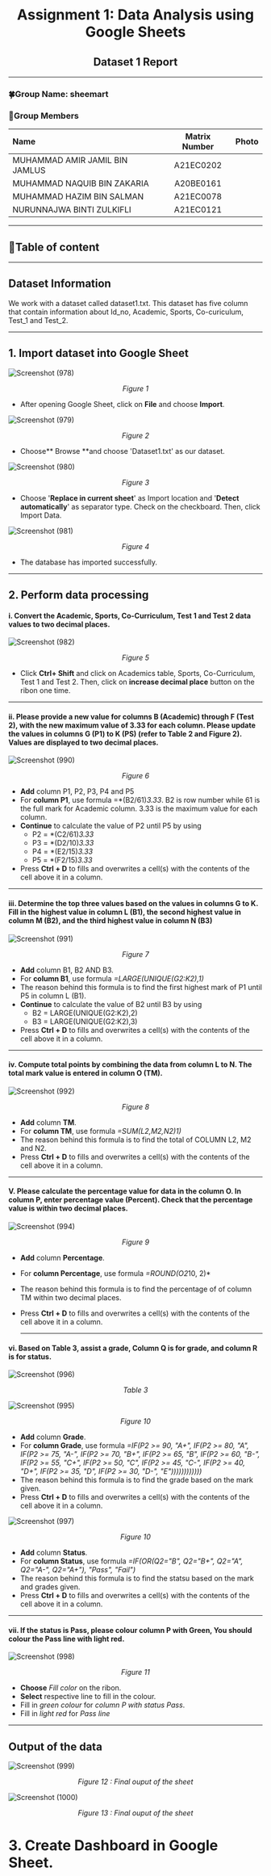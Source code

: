 <div align="center">

# Assignment 1: Data Analysis using Google Sheets
## Dataset 1 Report

</div>


---

### 🍀Group Name: sheemart
### 🌼Group Members

| Name                                     | Matrix Number | Photo |
| :---------------------------------------- | :-------------: | ------------|
| MUHAMMAD AMIR JAMIL BIN JAMLUS | A21EC0202 |              |
| MUHAMMAD NAQUIB BIN ZAKARIA | A20BE0161 |              |
| MUHAMMAD HAZIM BIN SALMAN | A21EC0078 |              |
| NURUNNAJWA BINTI ZULKIFLI | A21EC0121 |                  |

------
## 🌟Table of content

------

## Dataset Information

We work with a dataset called dataset1.txt. This dataset has five column that contain information about Id_no, Academic, Sports, Co-curiculum, Test_1 and Test_2.

---

## 1. Import dataset into Google Sheet

![Screenshot (978)](https://github.com/drshahizan/HPDP/assets/89633522/904d2f0a-9d3e-4670-8a20-74eff83f6af3)
<div align="center">
  
_Figure 1_

</div>


- After opening Google Sheet, click on **File** and choose **Import**.


![Screenshot (979)](https://github.com/drshahizan/HPDP/assets/89633522/b9da0112-a0ad-418d-a16c-2a9295e1569b)
<div align="center">
  
_Figure 2_

</div>

- Choose** Browse **and choose 'Dataset1.txt' as our dataset.

  
![Screenshot (980)](https://github.com/drshahizan/HPDP/assets/89633522/d0b48741-7eb7-48f8-bfcc-ebd7c5d60f28)
<div align="center">
  
_Figure 3_

</div>

- Choose '**Replace in current sheet**' as Import location and '**Detect automatically**' as separator type. Check on the checkboard. Then, click Import Data.

![Screenshot (981)](https://github.com/drshahizan/HPDP/assets/89633522/8e000844-ef78-4fa8-9e54-28d732bc53b8)
<div align="center">
  
_Figure 4_

</div>

- The database has imported successfully.
  
----

## 2. Perform data processing
#### i. Convert the Academic, Sports, Co-Curriculum, Test 1 and Test 2 data values to two decimal places.


![Screenshot (982)](https://github.com/drshahizan/HPDP/assets/89633522/5635183f-4dba-429d-90e4-f607bdcb4993)
<div align="center">
  
_Figure 5_

</div>

- Click **Ctrl+ Shift** and click on Academics table, Sports, Co-Curriculum, Test 1 and Test 2. Then, click on **increase decimal place** button on the ribon one time.

-----

#### ii.	Please provide a new value for columns B (Academic) through F (Test 2), with the new maximum value of 3.33 for each column. Please update the values in columns G (P1) to K (PS) (refer to Table 2 and Figure 2). Values are displayed to two decimal places.


![Screenshot (990)](https://github.com/drshahizan/HPDP/assets/89633522/12207198-cad7-42df-a7c6-686799208c3f)

<div align="center">
  
_Figure 6_

</div>

- **Add** column P1, P2, P3, P4 and P5
- For **column P1**, use formula =*(B2/61)*3.33*. B2 is row number while 61 is the full mark for Academic column. 3.33 is the maximum value for each column.
- **Continue** to calculate the value of P2 until P5 by using
  -  P2 = *(C2/61)*3.33*
  -  P3 = *(D2/10)*3.33*
  -  P4 = *(E2/15)*3.33*
  -  P5 = *(F2/15)*3.33*
- Press **Ctrl + D** to fills and overwrites a cell(s) with the contents of the cell above it in a column.

----

#### iii. Determine the top three values based on the values in columns G to K. Fill in the highest value in column L (B1), the second highest value in column M (B2), and the third highest value in column N (B3)

  
![Screenshot (991)](https://github.com/drshahizan/HPDP/assets/89633522/3f5306b5-44ce-469a-85a0-bb60c787a227)

<div align="center">
  
_Figure 7_

</div>

- **Add** column B1, B2 AND B3.
- For **column B1**, use formula *=LARGE(UNIQUE(G2:K2),1)*
- The reason behind this formula is to find the first highest mark of P1 until P5 in column L (B1).
- **Continue** to calculate the value of B2 until B3 by using
  - B2 = LARGE(UNIQUE(G2:K2),2)
  - B3 = LARGE(UNIQUE(G2:K2),3)
- Press **Ctrl + D** to fills and overwrites a cell(s) with the contents of the cell above it in a column.

------

#### iv. Compute total points by combining the data from column L to N. The total mark value is entered in column O (TM).

![Screenshot (992)](https://github.com/drshahizan/HPDP/assets/89633522/f0070eda-9c0d-4cc4-9ebd-113cae3ce38a)

<div align="center">
  
_Figure 8_

</div>


- **Add** column **TM**.
- For **column TM**, use formula *=SUM(L2,M2,N2)1)*
- The reason behind this formula is to find the total of COLUMN  L2, M2 and N2.
- Press **Ctrl + D** to fills and overwrites a cell(s) with the contents of the cell above it in a column.

------

#### V. Please calculate the percentage value for data in the column O. In column P, enter percentage value (Percent). Check that the percentage value is within two decimal places.

![Screenshot (994)](https://github.com/drshahizan/HPDP/assets/89633522/f76ccea7-bea6-44cd-ac5f-a9bfdffe7dee)


<div align="center">
  
_Figure 9_

</div>

- **Add** column **Percentage**.
- For **column Percentage**, use formula *=ROUND(O2*10, 2)*
- The reason behind this formula is to find the percentage of of column TM within two decimal places.
- Press **Ctrl + D** to fills and overwrites a cell(s) with the contents of the cell above it in a column.

  -------

 #### vi. Based on Table 3, assist a grade, Column Q is for grade, and column R is for status.

 ![Screenshot (996)](https://github.com/drshahizan/HPDP/assets/89633522/f08923f8-c81f-40e4-bfc6-2a8d49176fc1)

 <div align="center">
  
_Table 3_

</div>


![Screenshot (995)](https://github.com/drshahizan/HPDP/assets/89633522/da04d28a-7b5f-4298-8740-81d5efb3fa82)

<div align="center">
  
_Figure 10_

</div>

- **Add** column **Grade**.
- For **column Grade**, use formula *=IF(P2 >= 90, "A+", IF(P2 >= 80, "A", IF(P2 >= 75, "A-", IF(P2 >= 70, "B+", IF(P2 >= 65, "B", IF(P2 >= 60, "B-", IF(P2 >= 55, "C+", IF(P2 >= 50, "C", IF(P2 >= 45, "C-", IF(P2 >= 40, "D+", IF(P2 >= 35, "D", IF(P2 >= 30, "D-", "E"))))))))))))*
- The reason behind this formula is to find the grade based on the mark given.
- Press **Ctrl + D** to fills and overwrites a cell(s) with the contents of the cell above it in a column.

![Screenshot (997)](https://github.com/drshahizan/HPDP/assets/89633522/9d24b756-fd72-4f14-b99f-6e0bc1e9b783)


<div align="center">
  
_Figure 10_

</div>

  
- **Add** column **Status**.
- For **column Status**, use formula *=IF(OR(Q2="B", Q2="B+", Q2="A", Q2="A-", Q2="A+"), "Pass", "Fail")*
- The reason behind this formula is to find the statsu based on the mark and grades given.
- Press **Ctrl + D** to fills and overwrites a cell(s) with the contents of the cell above it in a column.


------

 #### vii. If the status is Pass, please colour column P with Green, You should colour the Pass line with light red.

 ![Screenshot (998)](https://github.com/drshahizan/HPDP/assets/89633522/4f9163de-3b0d-4478-b97a-5ac97d0476b7)

<div align="center">
  
_Figure 11_

</div>

- **Choose** *Fill color* on the ribon.
- **Select** respective line to fill in the colour.
-  Fill in *green colour* for *column P with status Pass*.
-  Fill in *light red* for *Pass line*

----

## Output of the data

![Screenshot (999)](https://github.com/drshahizan/HPDP/assets/89633522/7ea7fe5f-8751-4618-bced-3e65edc646f7)
<div align="center">
  
_Figure 12 : Final ouput of the sheet_

</div>


![Screenshot (1000)](https://github.com/drshahizan/HPDP/assets/89633522/6ce1a2c2-dda4-4827-825a-1d44bc148259)
<div align="center">
  
_Figure 13 : Final ouput of the sheet_

</div>

# 3. Create Dashboard in Google Sheet.






 

